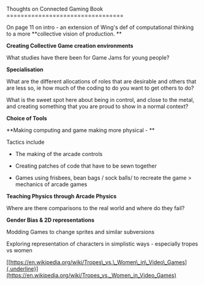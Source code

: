 Thoughts on Connected Gaming Book =================================

On page 11 on intro - an extension of Wing's def of computational thinking to a more **collective vision of production. **

**Creating Collective Game creation environments**

What studies have there been for Game Jams for young people?

**Specialisation**

What are the different allocations of roles that are desirable and others that are less so, ie how much of the coding to do you want to get others to do?

What is the sweet spot here about being in control, and close to the metal, and creating something that you are proud to show in a normal context?

**Choice of Tools**

**Making computing and game making more physical - **

Tactics include

-   The making of the arcade controls

-   Creating patches of code that have to be sewn together

-   Games using frisbees, bean bags / sock balls/ to recreate the game     > mechanics of arcade games

**Teaching Physics through Arcade Physics**

Where are there comparisons to the real world and where do they fail?

**Gender Bias & 2D representations**

Modding Games to change sprites and similar subversions

Exploring representation of characters in simplistic ways - especially tropes vs women

[[https://en.wikipedia.org/wiki/Tropes\_vs.\_Women\_in\_Video\_Games]{.underline}](https://en.wikipedia.org/wiki/Tropes_vs._Women_in_Video_Games) 